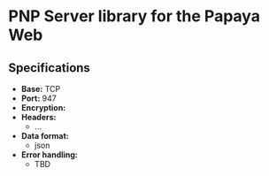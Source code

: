 # PNP Server library for the Papaya Web

## Specifications
- **Base:** TCP
- **Port:** 947
- **Encryption:**
- **Headers:**
	- ...
- **Data format:**
	- json
- **Error handling:**
	- TBD
